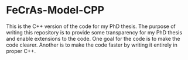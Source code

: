 # FeCrAs-Model-CPP

This is the C++ version of the code for my PhD thesis. The purpose of writing this repository is to provide some transparency for my PhD thesis and enable extensions to the code. One goal for the code is to make the code clearer. Another is to make the code faster by writing it entirely in proper C++.
